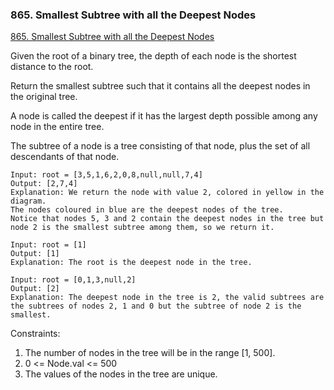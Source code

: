 ### 865. Smallest Subtree with all the Deepest Nodes

[865. Smallest Subtree with all the Deepest Nodes
](https://leetcode.com/problems/smallest-subtree-with-all-the-deepest-nodes/)


Given the root of a binary tree, the depth of each node is the shortest distance to the root.

Return the smallest subtree such that it contains all the deepest nodes in the original tree.

A node is called the deepest if it has the largest depth possible among any node in the entire tree.

The subtree of a node is a tree consisting of that node, plus the set of all descendants of that node.

```
Input: root = [3,5,1,6,2,0,8,null,null,7,4]
Output: [2,7,4]
Explanation: We return the node with value 2, colored in yellow in the diagram.
The nodes coloured in blue are the deepest nodes of the tree.
Notice that nodes 5, 3 and 2 contain the deepest nodes in the tree but node 2 is the smallest subtree among them, so we return it.
```

```
Input: root = [1]
Output: [1]
Explanation: The root is the deepest node in the tree.
```

```
Input: root = [0,1,3,null,2]
Output: [2]
Explanation: The deepest node in the tree is 2, the valid subtrees are the subtrees of nodes 2, 1 and 0 but the subtree of node 2 is the smallest.
```

Constraints:

1. The number of nodes in the tree will be in the range [1, 500].
2. 0 <= Node.val <= 500
3. The values of the nodes in the tree are unique.